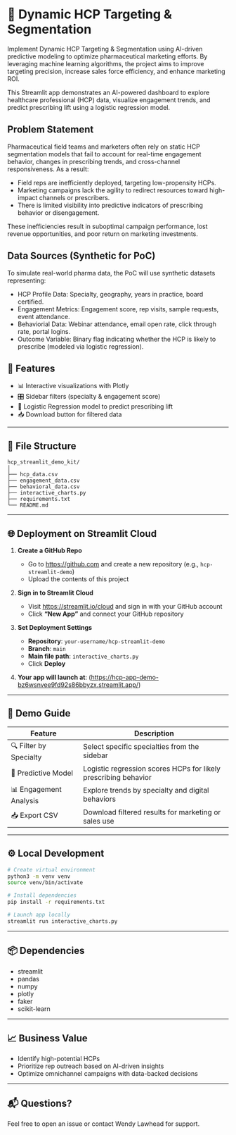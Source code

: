 
# 💊 Dynamic HCP Targeting & Segmentation

Implement Dynamic HCP Targeting & Segmentation using AI-driven predictive modeling to optimize pharmaceutical marketing efforts. By leveraging machine learning algorithms, the project aims to improve targeting precision, increase sales force efficiency, and enhance marketing ROI. 

This Streamlit app demonstrates an AI-powered dashboard to explore healthcare professional (HCP) data, visualize engagement trends, and predict prescribing lift using a logistic regression model.

## Problem Statement
Pharmaceutical field teams and marketers often rely on static HCP segmentation models that fail to account for real-time engagement behavior, changes in prescribing trends, and cross-channel responsiveness. 
As a result:
- Field reps are inefficiently deployed, targeting low-propensity HCPs.
- Marketing campaigns lack the agility to redirect resources toward high-impact channels or prescribers.
- There is limited visibility into predictive indicators of prescribing behavior or disengagement.
  
These inefficiencies result in suboptimal campaign performance, lost revenue opportunities, and poor return on marketing investments.

## Data Sources (Synthetic for PoC)
To simulate real-world pharma data, the PoC will use synthetic datasets representing:
- HCP Profile Data: Specialty, geography, years in practice, board certified.
- Engagement Metrics: Engagement score, rep visits, sample requests, event attendance.
- Behaviorial Data: Webinar attendance, email open rate, click through rate, portal logins.
- Outcome Variable: Binary flag indicating whether the HCP is likely to prescribe (modeled via logistic regression).


## 🚀 Features

- 📊 Interactive visualizations with Plotly
- 🎛️ Sidebar filters (specialty & engagement score)
- 🧠 Logistic Regression model to predict prescribing lift
- 📥 Download button for filtered data

---

## 📁 File Structure

```
hcp_streamlit_demo_kit/
│
├── hcp_data.csv
├── engagement_data.csv
├── behavioral_data.csv
├── interactive_charts.py
├── requirements.txt
└── README.md
```

---

## 🌐 Deployment on Streamlit Cloud

1. **Create a GitHub Repo**
   - Go to https://github.com and create a new repository (e.g., `hcp-streamlit-demo`)
   - Upload the contents of this project

2. **Sign in to Streamlit Cloud**
   - Visit https://streamlit.io/cloud and sign in with your GitHub account
   - Click **“New App”** and connect your GitHub repository

3. **Set Deployment Settings**
   - **Repository**: `your-username/hcp-streamlit-demo`
   - **Branch**: `main`
   - **Main file path**: `interactive_charts.py`
   - Click **Deploy**

4. **Your app will launch at**:
  (https://hcp-app-demo-bz6wsnvee9fd92s86bbyzx.streamlit.app/)

---

## 🧪 Demo Guide

| Feature | Description |
|--------|-------------|
| 🔍 Filter by Specialty | Select specific specialties from the sidebar |
| 🎯 Predictive Model | Logistic regression scores HCPs for likely prescribing behavior |
| 📊 Engagement Analysis | Explore trends by specialty and digital behaviors |
| 📥 Export CSV | Download filtered results for marketing or sales use |

---

## ⚙️ Local Development

```bash
# Create virtual environment
python3 -m venv venv
source venv/bin/activate

# Install dependencies
pip install -r requirements.txt

# Launch app locally
streamlit run interactive_charts.py
```

---

## 📦 Dependencies

- streamlit
- pandas
- numpy
- plotly
- faker
- scikit-learn

---

## 📈 Business Value

- Identify high-potential HCPs
- Prioritize rep outreach based on AI-driven insights
- Optimize omnichannel campaigns with data-backed decisions

---

## 📬 Questions?

Feel free to open an issue or contact Wendy Lawhead for support.
